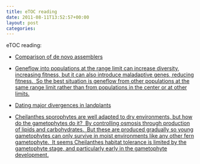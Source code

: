 ```yaml
---
title: eTOC reading
date: 2011-08-11T13:52:57+00:00
layout: post
categories:
---
```

eTOC reading:

  * [Comparison of de novo assemblers][1]

  * [Geneflow into populations at the range limit can increase diversity, increasing fitness, but it can also introduce maladaptive genes, reducing fitness.  So the best situation is geneflow from other populations at the same range limit rather than from populations in the center or at other limits.][2]

  * [Dating major divergences in landplants][3]

  * [Cheilanthes sporophytes are well adapted to dry environments, but how do the gametophytes do it?  By controlling osmosis through production of lipids and carbohydrates.  But these are produced gradually so young gametophytes can only survive in moist environments like any other fern gametophyte.  It seems Cheilanthes habitat tolerance is limited by the gametophyte stage, and particularly early in the gametophyte development.][4]

[1]: http://doi.org/10.1093/bioinformatics/btr319
[2]: http://doi.org/10.1073/pnas.1100404108
[3]: http://doi.org/10.1111/j.1469-8137.2011.03794.x
[4]: http://doi.org/10.1640/0002-8444-101.2.57
